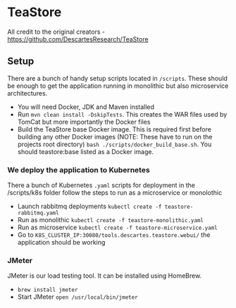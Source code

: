 # TeaStore #

All credit to the original creators - https://github.com/DescartesResearch/TeaStore

## Setup
There are a bunch of handy setup scripts located in `/scripts`. These should be enough to get the application running in monolithic but also microservice architectures.

* You will need Docker, JDK and Maven installed
* Run `mvn clean install -DskipTests`. This creates the WAR files used by TomCat but more importantly the Docker files
* Build the TeaStore base Docker image. This is required first before building any other Docker images (NOTE: These have to run on the projects root directory) `bash ./scripts/docker_build_base.sh`. You should teastore:base listed as a Docker image.

### We deploy the application to Kubernetes
There a bunch of Kubernetes `.yaml` scripts for deployment in the /scripts/k8s folder follow the steps to run as a microservice or monolothic
* Launch rabbitmq deployments `kubectl create -f teastore-rabbitmq.yaml`
* Run as monolithic `kubectl create -f teastore-monolithic.yaml`
* Run as microservice `kubectl create -f teastore-microservice.yaml`
* Go to `K8S_CLUSTER_IP:30080/tools.descartes.teastore.webui/` the application should be working

### JMeter
JMeter is our load testing tool. It can be installed using HomeBrew.
* `brew install jmeter`
* Start JMeter `open /usr/local/bin/jmeter`
